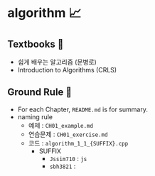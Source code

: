 # algorithm 📈

## Textbooks :book:
- 쉽게 배우는 알고리즘 (문병로)
- Introduction to Algorithms (CRLS)

## Ground Rule 📏
- For each Chapter, `README.md` is for summary.
- naming rule
  - 예제 : `CH01_example.md`
  - 연습문제 : `CH01_exercise.md`
  - 코드 : `algorithm_1_1_{SUFFIX}.cpp`
    - SUFFIX
      - `Jssim710` : `js`
      - `sbh3821` : 
